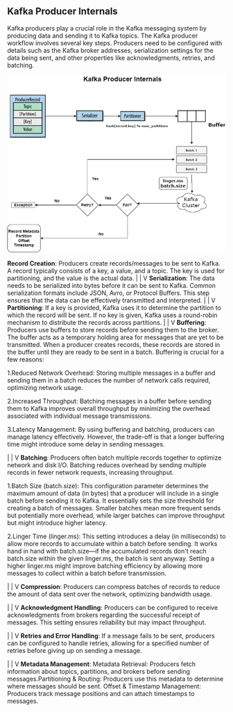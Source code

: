 ## Kafka Producer Internals

Kafka producers play a crucial role in the Kafka messaging system by producing data and sending it to Kafka topics. The Kafka producer workflow involves several key steps. Producers need to be configured with details such as the Kafka broker addresses, serialization settings for the data being sent, and other properties like acknowledgments, retries, and batching.

![Alt text](image.png)

**Record Creation**: Producers create records/messages to be sent to Kafka. A record typically consists of a key, a value, and a topic. The key is used for partitioning, and the value is the actual data.
|
|
V
**Serialization**: The data needs to be serialized into bytes before it can be sent to Kafka. Common serialization formats include JSON, Avro, or Protocol Buffers. This step ensures that the data can be effectively transmitted and interpreted.
|
|
V
**Partitioning**: If a key is provided, Kafka uses it to determine the partition to which the record will be sent. If no key is given, Kafka uses a round-robin mechanism to distribute the records across partitions.
|
|
V
**Buffering**: Producers use buffers to store records before sending them to the broker. The buffer acts as a temporary holding area for messages that are yet to be transmitted. When a producer creates records, these records are stored in the buffer until they are ready to be sent in a batch. Buffering is crucial for a few reasons:

1.Reduced Network Overhead: Storing multiple messages in a buffer and sending them in a batch reduces the number of network calls required, optimizing network usage.

2.Increased Throughput: Batching messages in a buffer before sending them to Kafka improves overall throughput by minimizing the overhead associated with individual message transmissions.

3.Latency Management: By using buffering and batching, producers can manage latency effectively. However, the trade-off is that a longer buffering time might introduce some delay in sending messages.

|
|
V
**Batching**: Producers often batch multiple records together to optimize network and disk I/O. Batching reduces overhead by sending multiple records in fewer network requests, increasing throughput.

1.Batch Size (batch.size): This configuration parameter determines the maximum amount of data (in bytes) that a producer will include in a single batch before sending it to Kafka. It essentially sets the size threshold for creating a batch of messages. Smaller batches mean more frequent sends but potentially more overhead, while larger batches can improve throughput but might introduce higher latency.

2.Linger Time (linger.ms): This setting introduces a delay (in milliseconds) to allow more records to accumulate within a batch before sending. It works hand in hand with batch.size—if the accumulated records don't reach batch.size within the given linger.ms, the batch is sent anyway. Setting a higher linger.ms might improve batching efficiency by allowing more messages to collect within a batch before transmission.

|
|
V
**Compression**: Producers can compress batches of records to reduce the amount of data sent over the network, optimizing bandwidth usage.

|
|
V
**Acknowledgment Handling**: Producers can be configured to receive acknowledgments from brokers regarding the successful receipt of messages. This setting ensures reliability but may impact throughput.

|
|
V
**Retries and Error Handling**: If a message fails to be sent, producers can be configured to handle retries, allowing for a specified number of retries before giving up on sending a message.

|
|
V
**Metadata Management**: Metadata Retrieval: Producers fetch information about topics, partitions, and brokers before sending messages.Partitioning & Routing: Producers use this metadata to determine where messages should be sent. Offset & Timestamp Management: Producers track message positions and can attach timestamps to messages.